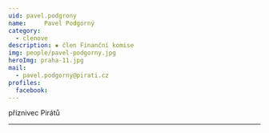```yaml
---
uid: pavel.podgrony
name:     Pavel Podgorný
category:
  - clenove
description: ▪ člen Finanční komise
img: people/pavel-podgorny.jpg
heroImg: praha-11.jpg
mail:
  - pavel.podgorny@pirati.cz
profiles:
  facebook:
---
```


příznivec Pirátů




---
